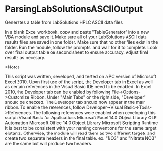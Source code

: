 # ParsingLabSolutionsASCIIOutput

Generates a table from LabSolutions HPLC ASCII data files

In a blank Excel workbook, copy and paste "TableGenerator" into a new VBA module and save it. Make sure all of your LabSolutions ASCII data results files are saved in one folder. Make sure that no other files exist in the folder. Run the module, follow the prompts, and wait for it to complete. Look over final output table on second sheet to ensure accuracy. Adjust final results as necesary.

*Notes

This script was written, developed, and tested on a PC version of Microsoft Excel 2010. Upon first use of the script, the Developer tab in Excel as well as certain references in the Visual Basic IDE need to be enabled. In Excel 2010, the Developer tab can be enabled by following File->Options->Customize Ribbon. Under "Main Tabs" on the right side, "Developer" should be checked. The Developer tab should now appear in the main ribbon. To enable the references, follow Developer->Visual Basic->Tools->References. The following references were enabled when developing this script: Visual Basic for Applications Microsoft Excel 14.0 Object Library OLE Automation Microsoft Office 14.0 Object Library Microsoft Scripting Runtime It is best to be consistent with your naming conventions for the same target elutants. Otherwise, the module will read them as two different targets and create two separate headers in the final table. ex. "NO3" and "Nitrate NO3" are the same but will produce two headers.
